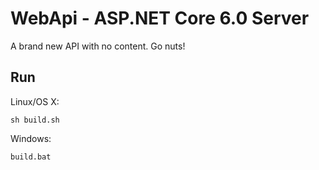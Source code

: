 # WebApi - ASP.NET Core 6.0 Server

A brand new API with no content.  Go nuts!

## Run

Linux/OS X:

```
sh build.sh
```

Windows:

```
build.bat
```
